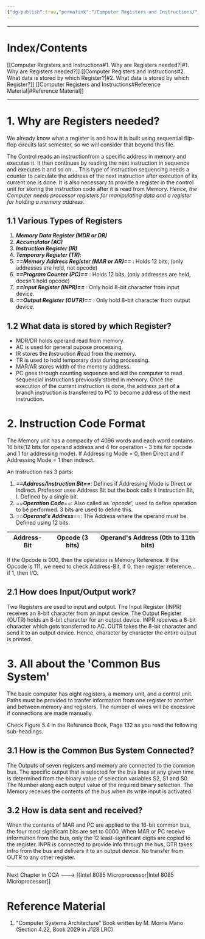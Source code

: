 ```yaml
---
{"dg-publish":true,"permalink":"/Computer Registers and Instructions/","tags":["Academics"]}
---
```



----
# Index/Contents
[[Computer Registers and Instructions#1. Why are Registers needed?\|#1. Why are Registers needed?]]
[[Computer Registers and Instructions#2. What data is stored by which Register?\|#2. What data is stored by which Register?]]
[[Computer Registers and Instructions#Reference Material\|#Reference Material]]

-----
# 1. Why are Registers needed?
We already know what a register is and how it is built using sequential flip-flop circuits last semester, so we will consider that beyond this file.

The Control reads an instructionfrom a specific address in memory and executes it. It then continues by reading the next instruction in sequence and executes it and so on....
This type of instruction sequencing needs a counter to calculate the address of the next instruction after execution of its current one is done. It is also necessary to provide a register in the control unit for storing the instruction code after it is read from Memory.
*Hence, the Computer needs processor registers for manipulating data and a register for holding a memory address*.
## 1.1 Various Types of Registers
1. ***Memory Data Register (MDR or DR)***
2. ***Accumulator (AC)***
3. ***Instruction Register (IR)***
4. ***Temporary Register (TR)***: 
5. ***==Memory Address Register (MAR or AR)==*** : Holds 12 bits, (only addresses are held, not opcode)
6. ***==Program Counter (PC)==*** : Holds 12 bits, (only addresses are held, doesn't hold opcode)
7. ***==Input Register (INPR)==*** : Only hold 8-bit character from input device.
8. ***==Output Register (OUTR)==*** : Only hold 8-bit character from output device.

## 1.2 What data is stored by which Register?
- MDR/DR holds operand read from memory.
- AC is used for general pupose processing.
- IR stores the ***I***nstruction ***R***ead from the memory.
- TR is used to hold temporary data during processing.
- MAR/AR stores width of the memory address.
- PC goes through counting sequence and aid the computer to read sequencial instructions previously stored in memory. Once the execution of the current instruction is done, the address part of a branch instruction is transferred to PC to become address of the next instruction.
# 2. Instruction Code Format
The Memory unit has a compacity of 4096 words and each word contains 16 bits(12 bits for operand address and 4 for operation - 3 bits for opcode and 1 for addressing mode).
If Addressing Mode = 0, then Direct and if Addressing Mode = 1 then indirect.

An Instruction has 3 parts:
1. ***==Address/Instruction Bit==***: Defines if Addressing Mode is Direct or Indirect. Professor uses Address Bit but the book calls it Instruction Bit, I. Defined by a single bit.
2. ==***Operation Code***==: Also called as '*opcode*', used to define operation to be performed. 3 bits are used to define this.
3. ==***Operand's Address***==: The Address where the operand must be. Defined using 12 bits.

| Address-Bit | Opcode (3 bits) | Operand's Address (0th to 11th bits)|
|----|----|----|

If the Opcode is 000, then the operation is Memory Reference.
If the Opcode is 111, we need to check Address-Bit, if 0, then register reference... if 1, then I/O.
## 2.1 How does Input/Output work?
Two Registers are used to input and output. The Input Register (INPR) receives an 8-bit character from an input device. The Output Register (OUTR) holds an 8-bit character for an output device.
INPR receives a 8-bit character which gets transferred to AC. OUTR takes the 8-bit character and send it to an output device. Hence, character by character the entire output is printed.
# 3. All about the 'Common Bus System'
The basic computer has eight registers, a memory unit, and a control unit. Paths must be provided to tranfer information from one register to another and between memory and registers. The number of wires will be excessive if connections are made manually.

Check Figure 5.4 in the Reference Book, Page 132 as you read the following sub-headings.
## 3.1 How is the Common Bus System Connected?
The Outputs of seven registers and memory are connected to the common bus. The specific output that is selected for the bus lines at any given time is determined from the binary value of selection variables S2, S1 and S0. The Number along each output value of the required binary selection. The Memory receives the contents of the bus when its write input is activated.
## 3.2 How is data sent and received?
When the contents of MAR and PC are applied to the 16-bit common bus, the four most significant bits are set to 0000. When MAR or PC receive information from the bus, only the 12 least-significant digits are copied to the register. INPR is connected to provide info through the bus, OTR takes infro from the bus and delivers it to an output device. No transfer from OUTR to any other register.

---
Next Chapter in COA ---> [[Intel 8085 Microprocessor\|Intel 8085 Microprocessor]]
# Reference Material
1. "Computer Systems Architecture" Book written by M. Morris Mano (Section 4.22, Book 2029 in J128 LRC)

